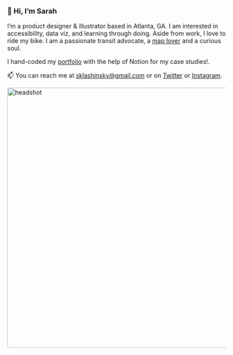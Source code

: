 ### 👋 Hi, I’m Sarah

I’m a product designer & illustrator based in Atlanta, GA. I am interested in accessibility, data viz, and learning through doing. Aside from work, I love to ride my bike. I am a passionate transit advocate, a [map lover](https://sarahlashinsky.com/storymap/) and a curious soul.

I hand-coded my [portfolio](https://sarahlashinsky.com/) with the help of Notion for my case studies!.

📫 You can reach me at sklashinsky@gmail.com or on [Twitter](https://twitter.com/SarahLashinsky) or [Instagram](https://www.instagram.com/sarahlashinsky/).

<img src="https://images.squarespace-cdn.com/content/v1/671917ee2ac0f92a90b9d47a/9c47e0fd-a1b6-4c53-b759-294a10ffe962/headshot2024.jpg" alt="headshot" width="600"/>

<path d="M225.354 221H224.396C223.249 220.505 222.599 218.656 220.753 219.826C220.077 218.774 219.18 217.819 218.815 216.693C218.354 215.269 219.545 214.178 220.213 213.03C220.569 212.421 221.03 211.869 221.443 211.291C221.676 210.966 221.896 210.629 222.151 210.322C222.41 210.011 222.656 209.639 222.994 209.455C224.084 208.863 224.576 207.952 224.712 206.769C224.721 206.681 225.016 206.62 225.081 206.589C224.919 205.753 224.752 205.038 224.646 204.315C224.572 203.798 224.37 202.948 224.589 202.804C226.044 201.853 224.712 200.845 224.352 200.604C222.731 199.531 223.513 198.063 223.24 196.832C222.792 196.24 222.463 195.557 222.019 194.957C221.83 194.703 221.399 194.637 221.092 194.462C220.701 194.234 220.248 194.05 219.958 193.73C219.523 193.248 219.272 192.595 218.815 192.139C218.038 191.368 217.137 190.724 216.337 189.971C216.087 189.734 215.955 189.344 215.832 189.002C215.371 187.719 215.032 186.356 213.253 186.281C212.985 186.268 212.607 185.913 212.501 185.633C212.202 184.836 212 184.043 211.064 183.674C210.858 183.591 210.902 182.96 210.774 182.605C210.625 182.189 210.915 181.655 210.076 181.427C209.43 181.256 208.942 180.428 208.432 179.854C208.028 179.394 207.694 178.872 207.325 178.377C207.039 178.066 206.991 177.514 206.688 177.194C205.708 176.156 204.601 175.266 204.188 173.768C203.99 173.049 203.493 172.182 202.883 171.866C201.859 171.336 201.657 170.491 201.349 169.597C201.288 169.422 201.041 169.312 200.883 169.172C200.778 169.365 200.541 169.606 200.589 169.746C200.853 170.513 200.527 170.924 199.859 171.222C199.627 171.328 199.429 171.512 199.218 171.656C199.407 171.963 199.499 172.318 199.706 172.41C200.602 172.813 200.844 173.391 200.396 174.268C200.347 174.364 200.338 174.539 200.396 174.618C201.279 175.823 200.317 176.603 199.939 177.124C200.202 177.97 200.558 178.557 200.505 179.109C200.453 179.674 199.925 180.178 199.732 180.752C199.495 181.44 199.051 182.338 199.301 182.842C199.644 183.53 199.446 183.898 199.152 184.362C198.59 185.247 198.361 186.067 199.394 186.803C199.534 186.904 199.622 187.228 199.578 187.416C199.31 188.643 198.787 189.861 198.774 191.088C198.761 192.231 198.357 193.077 197.614 193.721C196.744 194.47 195.896 195.101 196.01 196.416C196.028 196.609 195.637 196.841 195.4 197.09C196.129 197.625 196.322 198.33 195.795 199.049C195.347 199.662 194.754 200.166 194.174 200.766C194.314 200.981 194.49 201.248 194.644 201.481C194.143 201.638 193.712 201.779 193.159 201.958C194.174 203.054 192.666 204.767 193.967 205.38C193.686 205.818 193.479 206.502 193.022 206.782C192.24 207.264 192.157 208.666 190.856 208.408C190.856 208.706 190.847 209.004 190.86 209.297C190.904 210.165 191.159 211.098 190.922 211.882C190.795 212.316 189.845 212.504 189.265 212.802C189.151 213.148 188.936 213.429 188.677 213.661C188.347 213.955 187.978 214.209 187.591 214.507C187.407 214.139 187.262 213.841 187.108 213.534C186.66 213.626 186.282 213.762 185.895 213.775C185.232 213.797 184.753 213.823 184.278 214.546C183.997 214.971 182.767 215.116 182.134 214.897C180.855 214.459 179.726 213.595 178.25 213.775C177.705 213.841 177.142 213.692 176.589 213.718C176.193 213.736 175.806 213.876 175.415 213.963C174.98 214.034 174.264 214.003 174.075 213.674C173.702 213.026 173.403 213.091 172.774 213.227C171.469 213.516 170.121 213.617 168.785 213.784C168.086 213.871 167.383 214.003 166.684 213.985C165.951 213.963 165.221 213.779 164.202 213.626C163.204 212.307 163.261 212.312 163.354 211.475C163.411 210.936 163.261 210.375 163.209 209.827C163.072 209.792 162.941 209.757 162.804 209.718C163.103 209.424 163.424 209.157 163.688 208.837C164.057 208.386 164.641 207.917 164.676 207.426C164.751 206.357 165.291 205.801 166.214 205.88C167.124 205.954 167.396 205.477 167.695 204.854C167.862 204.508 167.862 204.149 168.547 204.276C169.233 204.403 170.011 204.044 170.762 203.899C170.969 203.965 171.267 204.175 171.5 204.118C172.709 203.825 174.277 204.289 174.87 202.598C174.928 202.436 175.27 202.265 175.472 202.274C176.408 202.313 176.452 201.647 176.545 201.012C176.615 200.508 176.567 199.969 176.729 199.505C177.34 197.791 178.034 196.109 178.658 194.4C179.062 193.296 178.54 192.437 177.485 191.771C176.848 191.368 175.538 191.636 175.719 190.61C175.226 190.264 174.91 190.036 174.585 189.822C173.46 189.086 173.223 187.14 171.724 187.443C170.99 186.676 170.52 186.01 169.892 185.572C168.574 184.656 167.168 183.858 165.801 183.008C165.467 182.798 165.16 182.509 164.799 182.382C163.758 182.018 162.325 182.031 161.723 181.322C160.599 179.99 159.434 179.249 157.712 179.35C157.575 179.359 157.426 179.223 157.29 179.148C156.455 178.688 155.66 178.114 154.776 177.79C152.83 177.076 151.318 175.753 149.75 174.495C149.666 174.43 149.618 174.329 149.534 174.259C148.647 173.514 147.755 172.773 146.871 172.02C146.713 171.888 146.63 171.669 146.467 171.542C146.001 171.174 145.193 170.898 145.101 170.46C144.907 169.549 144.261 169.281 143.629 168.944C142.583 168.383 142.192 167.402 141.823 166.377C141.682 165.982 141.506 165.334 141.256 165.29C140.14 165.088 139.753 164.085 138.971 163.419C137.934 164.475 136.739 164.195 135.574 163.743C134.283 163.248 133.021 162.67 131.672 162.096C131.47 161.737 131.286 160.878 130.802 160.65C129.919 160.229 128.86 160.181 127.876 159.975C127.546 159.498 127.129 159.121 126.65 158.862C126.11 158.569 125.367 158.516 124.967 158.109C123.785 156.913 121.856 157.145 120.784 155.8C120.432 155.357 119.866 155.064 119.593 154.586C119 153.552 118.679 153.434 117.928 154.354C117.247 155.186 116.588 155.708 115.59 154.761C114.883 156.049 113.868 156.382 112.497 156.295C111.196 156.212 109.812 156.133 108.63 156.974C108.485 157.079 108.221 157.189 108.103 157.127C107.061 156.606 106.389 156.347 105.642 157.815C105.163 158.753 103.55 158.915 102.311 159.016C101.015 159.121 99.4991 158.564 98.7258 160.251C98.6599 160.391 98.137 160.479 97.948 160.374C97.1703 159.936 96.643 160.028 96.2387 160.865C96.0718 161.211 95.7422 161.482 95.5137 161.754C94.4196 161.163 89.7355 162.582 89.239 163.41C88.6502 163.41 88.1712 163.397 87.6967 163.41C87.1342 163.428 86.5762 163.476 86.1939 163.498C85.9347 164.068 85.8336 164.716 85.4557 165.023C84.7922 165.562 83.9574 165.895 83.1005 166.368C82.2261 165.794 81.4132 165.873 81.3956 166.714C81.378 167.643 81.1056 168.151 80.1697 168.379C79.783 168.471 79.3524 168.799 79.1502 169.146C78.5746 170.114 78.1001 171.139 77.6035 172.147C77.3311 172.699 77.2564 173.334 76.3644 173.365C75.8723 173.382 75.1824 173.698 74.9451 174.092C74.3431 175.087 73.7631 176.165 73.5258 177.286C73.2754 178.474 73.0776 179.521 71.8209 180.025C71.6803 180.082 71.6496 180.362 71.5309 180.511C71.4211 180.643 71.2629 180.822 71.1223 180.822C70.1336 180.84 69.123 180.919 68.1607 180.752C67.7872 180.686 67.5675 180.787 67.2907 180.8C66.425 180.848 65.4188 181.957 64.7245 180.936C63.8985 179.722 62.1364 179.157 62.1892 177.304C62.198 176.997 61.7498 176.682 61.5257 176.362C61.3719 176.138 61.0599 175.836 61.117 175.687C61.7981 173.943 60.3129 172.743 59.8559 171.367C58.9947 168.795 60.0405 166.525 60.1723 164.133C60.2426 162.819 60.559 161.509 61.8025 160.681C61.9035 160.615 61.7673 160.251 61.8684 160.115C62.154 159.73 62.5011 159.393 62.8263 159.042C63.0548 158.801 63.3975 158.613 63.5074 158.328C63.8809 157.333 63.5469 155.975 65.0365 155.585C65.1727 155.55 65.2694 155.283 65.3441 155.107C65.6341 154.433 65.9065 153.754 66.1746 153.092C67.3873 153.355 68.3716 152.33 68.2266 151.081C68.1387 150.292 69.3647 148.373 70.0853 148.194C70.4895 148.093 70.9993 148.137 71.2849 147.9C71.8605 147.427 72.3043 146.796 72.814 146.244C73.3017 145.718 73.7456 145.131 74.3124 144.71C74.8573 144.312 75.6262 144.206 76.1315 143.777C76.6588 143.33 77.0587 142.686 77.3618 142.055C77.4893 141.792 77.23 141.345 77.1465 140.982C77.2388 141.074 77.3355 141.166 77.4278 141.258C78.5395 140.636 79.66 140.022 80.7585 139.382C82.1602 138.568 81.9624 137.139 82.0635 135.969C80.9166 135.654 79.7215 135.505 78.7152 134.992C77.8979 134.576 76.1667 134.992 76.527 133.139C76.5314 133.113 76.3952 133.069 76.3292 133.021C75.6526 132.525 74.9715 132.026 73.974 131.29C73.6621 130.939 73.0601 130.256 72.4317 129.546C72.2823 129.901 72.1637 130.195 72.0362 130.506C70.3138 129.301 69.9666 127.39 69.1845 125.607C68.2442 126.641 67.3346 127.04 66.3591 125.866C65.8846 126.207 65.4583 126.483 65.0673 126.803C64.5356 127.237 64.1006 127.312 63.7359 126.606C63.5733 126.295 63.3712 125.984 63.1207 125.747C62.1408 124.814 61.2752 124.902 60.805 126.002C60.1811 125.888 59.5395 125.769 58.8585 125.647C58.7178 125.322 58.5553 124.937 58.4322 124.648C57.3513 124.696 56.3626 124.744 55.2553 124.797C55.1894 124.718 54.9082 124.28 54.8379 124.31C53.7789 124.779 53.2472 124.1 52.6848 123.421C52.6057 123.329 52.3728 123.285 52.241 123.324C51.1732 123.622 50.7426 122.952 50.3735 122.128C49.0333 122.571 48.8092 121.099 47.8689 120.669C46.7704 121.695 45.7334 120.814 45.1973 120.1C44.3273 118.943 43.5495 119.175 42.5697 119.727C42.4291 119.543 42.3456 119.342 42.1918 119.245C41.6162 118.886 41.2383 117.799 40.4869 118.229C39.6169 118.728 39.0325 118.343 38.6194 117.891C37.6439 116.836 36.3565 117.19 35.2184 116.967C33.9881 116.726 32.7138 116.717 31.4659 116.56C31.3297 116.542 31.255 116.191 31.1231 116.021C30.7101 115.486 29.7917 115.499 29.5017 116.043C29.6336 116.305 29.7698 116.573 29.9192 116.866C29.5633 117.125 29.2601 117.348 28.9613 117.563C28.2319 117.094 27.5596 116.66 26.9136 116.244C26.3512 116.665 25.8547 117.296 25.2395 117.445C24.3167 117.664 23.2973 117.445 22.3482 117.598C21.7418 117.694 21.0124 117.992 20.6609 118.448C20.1731 119.083 19.9842 119.951 19.7337 120.569C18.9428 120.477 18.4287 120.415 17.9146 120.354C17.9761 120.731 18.0332 121.107 18.1211 121.66C14.9135 122.321 13.5337 125.322 11.1565 127C9.96574 126.878 8.731 126.764 7.50067 126.611C7.24142 126.58 6.96898 126.431 6.75807 126.264C5.90123 125.572 5.09711 124.81 4.20512 124.166C3.79208 123.868 3.19889 123.574 2.73312 123.631C1.81476 123.745 1.54232 123.215 1.182 122.597C0.843661 122.019 0.395466 121.506 0 120.967C0 120.888 0 120.81 0 120.731C0.149398 120.569 0.369119 120.433 0.430636 120.244C0.637157 119.587 0.795326 118.912 0.9623 118.242C0.988665 118.128 1.01504 118.005 1.00186 117.891C0.698669 115.552 1.22596 113.576 3.39663 112.27C3.63391 112.13 3.75695 111.779 3.89756 111.508C4.17878 110.964 4.30179 110.097 4.72362 109.917C5.96274 109.391 6.39336 108.366 6.67898 107.275C6.89868 106.447 7.37764 106.171 8.11145 105.974C8.93314 105.755 10.0712 105.65 10.4579 105.08C11.2005 103.976 11.8859 103.161 13.2789 102.819C14.1928 102.596 14.9706 101.785 15.7967 101.216C16.1042 101.005 16.4953 100.799 16.6359 100.493C17.1281 99.4325 17.8531 98.8629 19.0614 98.7972C20.0677 98.7402 21.0915 98.5869 22.0582 98.3064C22.7129 98.118 23.2841 97.6448 23.9257 97.2768C24.3123 98.4861 24.9583 98.8278 25.881 98.324C26.6544 97.9033 27.3135 97.7193 27.6738 98.2188C28.2626 98.1224 28.6273 97.9997 28.9832 98.0129C30.8243 98.083 32.6391 98.5387 34.489 97.7281C35.0075 97.5003 35.6183 96.5845 36.4663 97.3031C37.4242 98.1137 38.4041 98.3196 39.3181 97.1936C39.3576 97.1454 39.5641 97.176 39.6476 97.233C40.3111 97.7149 41.4228 97.2856 41.8447 98.3371C41.9062 98.4948 42.5433 98.4072 42.908 98.4686C43.4836 98.5649 44.0505 98.7095 44.6305 98.8015C45.0259 98.8629 45.4434 98.9505 45.8301 98.8892C46.6737 98.7621 47.9172 98.1224 48.26 98.451C48.9982 99.1608 49.8287 99.117 50.6152 99.3098C52.0037 99.6559 53.4318 99.8531 54.8291 100.112C54.6929 100.502 54.5391 100.94 54.3721 101.417C54.9829 101.785 55.5366 102.114 56.2001 102.513C56.1605 101.917 56.1341 101.509 56.121 101.251C57.9093 100.015 59.6714 100.006 61.5125 100.826C62.1013 101.089 62.7868 101.128 63.5953 101.308V96.7335C62.7868 96.843 62.1452 97.0008 61.5037 96.9964C60.6776 96.9876 59.8515 96.751 59.0298 96.7905C56.9075 96.8912 54.794 97.084 52.6848 97.2417C52.0521 95.8966 51.9466 95.8616 49.754 96.234C49.5211 94.8407 49.8814 94.8363 45.6147 94.3106C45.4302 92.0234 43.4968 90.8186 42.183 89.1974C44.134 86.5379 44.8766 83.5059 45.6411 80.141C44.9205 80.5002 44.4635 80.7325 43.8835 81.0216C43.8615 79.4706 42.8026 77.959 44.2262 76.5701C44.3009 76.5 44.3405 76.351 44.3273 76.2459C44.2043 75.1724 44.0197 74.099 43.945 73.0211C43.8703 71.9477 43.6287 70.7735 43.9582 69.8139C44.4723 68.3111 44.4196 66.909 44.1164 65.4325C44.0724 65.209 44.2262 64.9417 44.2878 64.6964C44.4811 63.9209 44.6788 63.1497 44.859 62.3742C45.0084 61.7302 45.2017 61.0817 45.2501 60.4245C45.3072 59.6796 45.2237 58.926 45.1973 58.1724C43.967 58.3652 43.6242 57.6817 43.5891 56.617C43.5891 56.4724 43.2508 56.341 43.0706 56.1964C42.8685 56.0387 42.5653 55.916 42.4862 55.7101C41.9853 54.3781 41.4931 53.068 39.9508 52.5642C39.7926 52.5116 39.6257 52.2969 39.5817 52.1304C39.34 51.1051 38.5711 50.6057 37.7274 50.1369C37.5077 50.0142 37.2529 49.7513 37.2177 49.5191C37.1386 49.0459 36.9672 48.5814 36.664 48.2003C36.1236 47.5255 35.2492 47.5912 34.8977 46.7106C34.4978 45.7028 37.8768 43.5647 37.7758 44.0686C38.8699 44.2657 40.3595 43.8451 41.4184 43.5033C42.1566 43.2667 42.9827 43.2317 43.6945 42.982C44.2438 42.7935 44.7228 42.3773 45.2764 42.2283C47.3109 41.685 49.3541 41.1856 51.4808 41.1374C52.2893 41.1198 53.2429 41.2425 53.8712 40.8701C54.9346 40.2348 55.6552 40.5853 56.6922 41.4747C57.259 40.7781 57.8039 40.1121 58.2301 39.5951C59.0826 39.5951 59.8252 39.582 60.5678 39.6039C60.8182 39.6126 61.262 39.6696 61.2884 39.7791C61.5696 40.9402 62.6725 41.0103 63.4063 41.5843C64.4477 42.3948 64.9311 42.0399 65.5462 41.3082C66.4953 41.834 66.6931 43.4814 68.2398 42.9732C68.2925 42.9557 68.3804 43.0345 68.4507 43.0696C69.4877 43.6216 70.4764 44.0686 71.7638 43.7224C72.4185 43.5428 73.2402 43.9941 73.9916 44.1299C74.2465 44.1737 74.5409 44.1869 74.7738 44.0992C75.7756 43.7356 76.7159 43.166 77.7705 44.1255C78.0298 44.3621 78.7328 44.1562 79.2205 44.0861C80.9298 43.8539 82.6303 43.534 84.3484 43.3807C84.7439 43.3456 85.3415 44.1649 85.5743 44.0466C86.5762 43.5472 86.9101 44.2307 87.3144 44.8397C88.8391 43.7881 89.6652 43.6742 90.421 45.199C90.9307 46.2242 91.313 46.2374 92.1347 46.176C92.2973 46.1629 92.4599 46.4915 92.6576 46.5835C93.0311 46.7544 93.4353 46.9866 93.8264 46.9866C94.8854 46.9822 95.6148 47.5825 95.773 48.6253C95.8081 48.8531 96.1113 49.1335 96.353 49.2167C97.0297 49.4533 97.6141 49.6593 97.5394 50.575C97.5042 51.0175 97.5526 51.6046 97.8118 51.9157C98.7917 53.0856 99.877 54.1722 100.94 55.3113C100.694 55.4515 100.413 55.6093 99.9869 55.8502C100.791 56.6214 101.657 57.3443 101.099 58.5536C101.09 58.5711 101.213 58.6412 101.27 58.6938C102.004 59.3817 102.07 60.7093 103.379 60.8626C103.489 60.8758 103.599 61.1474 103.656 61.3139C104.135 62.7335 104.732 64.1268 105.044 65.5814C105.528 67.8335 105.813 70.1294 106.174 72.3595C105.598 72.6838 105.058 72.9817 104.302 73.4067C105.532 74.2435 106.503 74.9008 107.672 75.6938C107.663 75.6938 107.984 75.5668 108.116 75.5098C108.713 75.7508 109.162 75.9436 109.623 76.11C110.045 76.2634 110.546 76.2984 110.884 76.5526C111.31 76.8724 111.605 77.3631 111.723 77.5077C112.413 77.5077 112.866 77.3763 113.173 77.5296C114.347 78.1255 115.428 78.901 116.623 79.4356C117.423 79.7948 118.363 79.8299 119.224 80.0665C119.914 80.2549 120.577 80.5222 121.439 80.8201C122.23 81.3415 123.218 81.9943 124.251 82.6778C124.356 82.6121 124.55 82.4894 124.809 82.3273C125.398 83.1072 125.973 83.874 126.549 84.6363C126.698 84.943 127.16 84.9343 127.533 85.1139C128.188 85.4294 129.049 85.5039 129.265 86.424C129.317 86.6562 129.48 86.8621 129.59 87.0768C129.818 86.9015 130.108 86.7701 130.258 86.5466C130.684 85.9113 131.062 85.6616 131.765 86.2794C132.011 86.4984 132.89 86.4941 132.964 86.3407C133.527 85.1972 134.406 85.5214 135.315 85.6397C135.702 85.6923 136.119 85.4381 136.528 85.3417C137.117 85.2015 137.701 85.0438 138.299 84.9562C139.142 84.8291 139.999 84.759 141.067 84.6363C141.607 84.9606 142.372 85.425 143.15 85.8631C143.273 85.9332 143.519 85.9551 143.611 85.8807C144.877 84.8379 146.327 85.4732 147.689 85.4469C148.686 85.4294 149.675 85.4557 150.602 86.1041C151.411 86.6693 152.417 86.9541 153.291 87.3397C153.634 86.9673 153.915 86.6606 154.069 86.4941C154.684 86.7131 155.198 87.0987 155.567 86.9892C156.424 86.7438 157.079 85.758 158.169 86.3276C158.186 86.3363 158.292 86.091 158.371 86.0778C159.061 85.9858 160.146 85.6222 160.361 85.9113C160.867 86.5773 161.152 86.3626 161.798 86.275C162.615 86.1655 163.714 85.9814 164.074 86.7219C165.669 86.5466 167.115 86.3933 168.626 86.2268C168.706 86.4984 168.719 86.6956 168.807 86.849C169.246 87.6069 172.805 88.01 173.412 87.3791C173.671 87.1119 173.926 86.8402 174.145 86.608C175.762 87.6332 177.296 88.6059 179.014 89.6969C178.32 88.4307 177.788 87.2915 177.098 86.2531C176.241 84.9649 175.341 83.6856 174.295 82.5508C173.205 81.3678 173.21 79.4093 171.469 78.6951C171.254 78.6075 171.171 78.1781 171.048 77.8977C170.872 77.5077 170.828 76.9776 170.538 76.7322C169.215 75.6237 169.268 73.468 167.444 72.7582C167.33 72.7144 167.26 72.5085 167.203 72.3639C166.966 71.7549 166.803 71.1108 166.495 70.5412C165.74 69.1479 164.9 67.8686 165.436 66.0897C165.656 65.358 165.423 64.1925 164.936 63.6098C163.771 62.2209 163.661 62.2778 165.067 61.4848C165.019 60.8407 164.957 60.2624 164.944 59.684C164.94 59.4036 165.111 59.1013 165.054 58.8384C164.777 57.4845 164.448 56.1438 164.158 54.7899C164.131 54.6716 164.246 54.4438 164.355 54.3868C165.195 53.9399 165.173 53.2126 165.094 52.4196C165.067 52.1392 165.16 51.7361 165.353 51.5696C166.434 50.6451 167.053 49.576 166.763 48.1082C166.741 47.9943 166.851 47.784 166.957 47.7314C167.831 47.2933 167.304 46.6887 167.273 46.0665C167.225 45.1552 166.561 44.2 167.572 43.2667C168.253 42.6402 168.912 41.6807 168.996 40.8131C169.075 39.9719 169.382 39.7879 169.989 39.56C170.283 39.4505 170.758 39.1964 170.753 39.0211C170.705 37.4876 171.579 37.9784 172.291 38.2675C172.515 37.4876 172.502 36.4536 172.985 36.09C174.097 35.2575 174.752 34.368 174.638 32.966C174.563 32.059 174.993 31.691 175.907 31.6691C176.378 31.6603 176.927 31.507 177.283 31.2265C177.801 30.8191 178.267 30.2889 178.592 29.7193C179.128 28.7948 179.533 27.7959 180.073 26.6611C180.104 26.6611 180.556 26.7443 180.772 26.5603C182.099 25.4036 184.05 24.8997 184.647 22.9894C184.915 22.135 185.75 22.1876 186.273 21.7758C187.367 20.9214 188.365 19.9443 189.375 18.9848C189.63 18.7438 189.766 18.3845 189.977 18.091C190.562 17.2673 190.817 16.1281 192.187 16.1018C192.908 16.0887 193.646 15.9046 194.327 15.6637C194.982 15.4358 195.575 15.0283 196.204 14.7173C196.48 14.5771 196.863 14.5508 197.052 14.3405C197.619 13.7139 198.115 13.026 198.686 12.3075C198.546 12.1979 198.295 12.0095 197.728 11.5758C198.695 11.3961 199.363 11.3085 200.004 11.1332C200.321 11.0456 200.69 10.8572 200.87 10.5987C201.696 9.41572 202.887 9.13969 204.254 9.20979C203.647 8.03119 204.856 7.84717 205.242 7.25129C205.374 7.04974 205.893 6.94459 206.174 7.01907C207.923 7.47474 208.687 7.14613 209.786 5.58195C210.177 5.02551 210.651 4.58299 211.495 4.39897C212.883 4.10103 214.189 3.4 215.533 2.87423C215.704 2.8085 215.946 2.6902 216.074 2.75592C216.917 3.19407 217.717 2.50618 217.849 2.125C218.402 0.547676 219.62 0.731702 220.797 0.644073C220.951 1.06031 221.083 1.40644 221.157 1.60361C222.129 1.4634 222.972 1.30567 223.82 1.23118C224.233 1.19613 224.725 1.4634 225.073 1.3232C225.912 0.985827 226.685 0.48634 227.582 0C227.74 0.184021 227.982 0.473196 228.28 0.828092C229.467 -0.0306704 230.917 1.89717 232.195 0.350517C233.856 2.79098 236.568 2.38788 238.496 2.78221C239.463 3.62783 240.127 4.20618 240.79 4.78453C241.256 5.19201 242.038 5.53814 242.126 6.01134C242.306 6.98402 242.724 7.31701 243.523 7.17242C243.607 9.31056 244.828 10.8134 245.918 12.1366C245.615 13.1005 245.114 13.9549 245.14 14.7917C245.18 16.0273 245.672 17.241 245.826 18.4853C245.975 19.6814 246.054 20.9126 245.958 22.1088C245.852 23.3969 245.861 24.834 244.147 25.3423C243.721 25.4693 243.066 26.2711 243.137 26.3894C244.108 28.0106 242.658 28.3392 241.84 28.9876C241.963 29.3513 242.28 29.7807 242.179 30.0611C241.753 31.2485 241.274 32.4358 240.667 33.5443C240.193 34.4162 239.533 35.1874 238.91 35.9716C238.598 36.3616 238.237 36.7997 237.802 36.9881C237.13 37.2773 236.37 37.3737 235.645 37.5534C235.777 37.641 235.904 37.733 236.036 37.8206C235.799 38.6794 235.719 39.6345 235.267 40.3619C235.034 40.7343 234.063 40.9621 233.571 40.8C232.709 40.5196 232.393 41.0541 232.015 41.4966C231.475 42.132 231.04 42.8549 230.534 43.5165C229.607 44.7301 229.018 44.8441 228.144 43.9546C227.358 44.5417 226.378 44.9755 226.589 46.1366C225.881 46.3075 225.169 46.417 224.506 46.6624C223.605 46.9997 222.731 47.4291 221.865 47.8497C221.553 47.9987 221.303 48.2616 221.004 48.4456C220.696 48.634 220.384 48.8794 220.041 48.9451C218.974 49.151 217.888 49.2737 216.812 49.449C216.68 49.4709 216.557 49.6067 216.456 49.7119C215.313 50.9168 214.175 52.1216 212.998 53.366C212.602 53.0593 212.268 52.8052 211.877 52.5028C210.581 54.3255 208.41 54.9345 207.14 56.4899C206.635 56.1351 206.319 55.9116 206.002 55.6881C205.734 56.0868 205.172 56.5644 205.251 56.8755C205.559 58.0629 204.627 58.2294 203.994 58.6456C203.735 58.8165 203.397 58.8603 203.137 59.0268C201.643 59.9907 199.851 60.81 199.816 62.8868C199.794 64.302 198.871 64.8497 198.146 65.7698C197.333 66.8039 197.219 68.4118 196.911 69.792C196.85 70.0637 197.355 70.4273 197.482 70.7866C197.623 71.1765 197.829 71.7198 197.667 72.0134C197.017 73.2008 197.517 74.283 197.75 75.4178C197.834 75.8121 197.614 76.2765 197.491 76.6972C197.232 77.591 196.01 78.2175 196.955 79.4618C197.302 79.9175 197.302 80.8858 197.074 81.4685C196.74 82.3317 196.656 82.7479 197.68 83.1116C199.165 83.6374 199.279 84.1588 198.888 85.7405C198.743 86.3363 198.783 87.0637 198.994 87.6376C199.345 88.6059 199.895 89.5041 200.369 90.4242C200.716 91.0902 201.085 91.7474 201.485 92.4835C201.415 92.6106 201.103 92.9567 201.178 93.0969C201.872 94.4157 202.619 95.7126 203.379 96.9964C203.625 97.4126 203.968 97.7763 204.276 98.1531C204.728 98.7095 205.093 99.4281 205.677 99.7655C206.451 100.212 207.76 102.53 207.255 103.284C206.525 104.37 207.097 105.146 207.514 106.075C207.931 107.004 208.169 108.016 208.472 108.997C208.489 109.05 208.388 109.129 208.362 109.199C208.098 109.952 207.839 110.71 207.69 111.153C208.287 112.134 208.894 112.87 209.188 113.712C209.412 114.356 208.656 115.241 209.909 115.692C210.269 115.823 210.186 116.971 210.454 117.594C211.179 119.272 212.29 120.783 212.615 122.637C212.708 123.154 212.848 123.666 213.028 124.157C213.472 125.349 213.938 126.532 214.43 127.702C214.817 128.617 215.291 129.494 215.656 130.414C215.946 131.145 216.126 131.916 216.372 132.718C216.372 133.148 216.197 133.765 216.408 134.195C217.014 135.452 217.77 136.64 218.486 137.849C218.591 138.029 218.921 138.164 218.917 138.309C218.851 139.658 219.312 140.78 220.182 141.805C220.402 142.064 220.353 142.577 220.375 142.975C220.402 143.483 220.208 144.075 220.411 144.478C220.731 145.122 221.303 145.644 221.742 146.187C220.709 147.677 220.564 150.524 221.698 151.773C222.981 153.184 223.122 154.967 223.341 156.575C223.5 157.728 223.913 158.043 224.572 158.297C225.49 159.239 223.565 160.317 225.191 161.417C226.25 162.135 226.545 163.954 227.235 165.251C227.533 165.811 227.876 166.596 228.364 166.753C229.436 167.095 229.493 167.928 229.761 168.716C229.845 168.957 229.937 169.299 230.121 169.382C230.868 169.711 231.655 169.952 232.441 170.232C232.565 171.463 232.204 172.791 233.435 173.654C233.861 173.952 234.388 174.259 234.581 174.688C234.827 175.236 234.726 175.928 234.88 176.528C235.131 177.501 235.236 178.662 235.851 179.341C236.335 179.876 236.449 180.305 236.559 180.914C236.691 181.62 236.827 182.404 237.235 182.956C237.965 183.951 238.29 185.234 238.312 186.207C238.343 187.613 238.611 188.533 239.762 189.248C239.81 189.278 239.81 189.383 239.832 189.449C239.542 189.607 239.248 189.769 239.12 189.839C239.309 191.101 239.424 192.214 239.661 193.305C239.753 193.726 240.338 194.08 240.338 194.47C240.346 195.605 240.324 196.779 240.043 197.87C239.678 199.29 239.037 200.635 240.25 201.971C240.368 202.098 240.241 202.611 240.07 202.813C239.221 203.812 239.125 204.767 240.14 205.691C239.788 206.081 239.494 206.401 239.182 206.743C239.731 207.308 239.885 207.803 239.441 208.583C239.134 209.131 239.019 210.138 239.323 210.612C240.215 211.996 239.138 213.302 239.41 214.616C239.424 214.673 239.34 214.748 239.305 214.818C239.059 215.335 238.813 215.852 238.567 216.373C237.908 217.035 237.064 217.701 236.128 218.178C235.57 218.463 234.854 218.608 234.225 218.56C233.162 218.485 232.116 218.174 231.053 218.043C230.829 218.016 230.464 218.275 230.328 218.498C229.761 219.436 229.023 219.927 227.88 220.054C227.01 220.15 226.18 220.628 225.332 220.934L225.354 221ZM133.663 136.609C133.298 135.286 133.32 135.303 134.23 134.142C134.436 133.879 134.625 133.323 134.489 133.113C133.219 131.132 134.34 129.196 134.489 127.237C134.59 125.87 134.581 124.494 134.546 123.123C134.511 121.909 133.514 120.569 134.994 119.793C134.696 118.869 134.41 118.089 134.195 117.291C134.054 116.765 134.151 116.139 133.909 115.679C132.942 113.834 131.888 112.038 130.86 110.224C130.301 109.238 129.502 108.314 129.216 107.253C128.561 104.844 126.496 103.371 125.477 101.229C125.442 101.15 125.27 101.141 125.16 101.093C124.097 100.659 123.007 100.269 122.572 99.0294C122.493 98.8059 122.19 98.6482 121.966 98.4861C121.597 98.2188 121.206 97.9734 120.894 97.7675C120.384 97.9866 119.76 98.1443 119.281 98.4992C118.895 98.784 118.38 99.3536 118.442 99.7041C118.609 100.637 119.259 101.352 120.204 101.676C121.399 102.088 122.199 102.714 122.357 104.125C122.48 105.212 124.075 105.593 123.983 106.903C125.569 107.096 125.059 108.27 125.042 108.958C127.081 110.973 127.735 113.273 127.599 115.622C128.254 116.029 128.755 116.336 129.251 116.643C129.146 116.673 129.04 116.708 128.935 116.739C128.988 117.502 128.926 118.299 129.128 119.018C129.379 119.903 129.831 120.739 130.24 121.576C130.697 122.51 130.108 123.013 129.511 123.539C129.344 123.688 129.181 123.846 129.018 123.999C129.972 124.954 129.972 125.844 129.511 127.084C128.931 128.644 128.491 130.287 129.62 131.868C129.704 131.982 129.489 132.486 129.291 132.591C127.784 133.411 127.287 134.835 128.28 136.276C128.834 137.082 128.364 137.393 127.959 137.862C127.823 138.02 127.608 138.213 127.617 138.379C127.713 140.246 126.096 141.451 125.784 143.159C125.565 144.338 124.036 144.758 124.022 146.121C124.018 146.52 123.737 147.024 123.425 147.287C122.713 147.887 121.716 148.229 121.171 148.934C120.432 149.889 119.822 150.901 118.736 151.537C118.574 151.633 118.565 152.43 118.71 152.514C119.272 152.834 119.945 153.223 120.542 153.18C122.282 153.044 123.359 151.664 124.629 150.678C125.266 150.183 125.776 149.53 126.356 148.965C126.712 148.614 127.129 148.321 127.459 147.948C127.771 147.598 127.981 147.16 128.276 146.791C128.522 146.485 128.873 146.257 129.093 145.937C129.721 145.013 130.31 144.057 130.925 143.094C130.855 142.774 130.543 142.235 130.697 141.924C131.207 140.903 131.927 139.987 132.472 138.979C132.753 138.458 132.832 137.827 133.079 136.99C133.096 136.977 133.395 136.793 133.681 136.613L133.663 136.609ZM156.837 168.672C158.195 168.962 159.351 169.198 160.502 169.461C160.902 169.553 161.288 169.803 161.684 169.812C162.76 169.833 163.863 169.61 164.914 169.763C166.407 169.987 167.871 170.447 169.338 170.832C170.134 171.043 170.903 171.463 171.698 171.494C172.353 171.52 173.016 171.073 173.697 170.92C174.242 170.797 174.892 170.618 175.358 170.802C176.312 171.183 177.173 171.792 178.113 172.327C178.733 171.525 179.453 171.244 180.442 171.604C180.824 171.744 181.519 171.739 181.738 171.498C182.683 170.451 183.562 170.837 184.564 171.345C184.849 171.49 185.32 171.279 185.706 171.227C185.882 171.205 186.058 171.174 186.234 171.135C186.95 170.986 187.692 170.911 188.369 170.653C188.94 170.434 189.428 170 189.696 169.829C190.39 170.302 190.904 170.815 191.52 171.012C191.854 171.117 192.412 170.745 192.772 170.464C193.33 170.035 193.752 169.426 194.327 169.019C195.123 168.458 196.45 168.646 196.603 167.174C196.639 166.837 197.39 166.574 197.869 166.236C197.684 165.68 197.478 165.04 197.276 164.431C196.727 164.484 196.221 164.519 195.72 164.589C194.978 164.698 193.875 164.576 193.563 165.01C192.609 166.333 191.796 165.509 190.869 165.18C190.592 165.08 190.21 165.194 189.903 165.281C189.463 165.408 189.05 165.632 188.615 165.772C188.061 165.947 187.416 165.96 186.95 166.258C186.286 166.688 185.794 166.889 185.403 165.908C184.041 167.367 182.903 165.965 181.576 165.842C180.776 167.599 178.913 165.987 178.069 166.67C177.226 166.508 176.681 166.359 176.123 166.311C175.617 166.263 174.914 166.543 174.624 166.298C173.346 165.215 171.922 165.237 170.643 165.903C169.83 166.328 169.545 166.087 169.066 165.614C168.451 165.005 167.871 164.703 167.137 165.592C166.588 166.258 165.406 166.087 164.856 165.465C164.681 165.268 164.377 165.093 164.123 165.08C163.279 165.031 162.431 165.08 161.583 165.045C161.302 165.031 161.02 164.882 160.748 164.777C160.401 164.641 160.067 164.484 159.72 164.348C159.298 164.181 158.876 164.019 158.445 163.875C158.16 163.778 157.857 163.651 157.567 163.66C156.793 163.686 156.024 163.857 155.255 163.827C154.618 163.8 153.757 163.774 153.414 163.384C152.918 162.823 152.478 162.806 151.903 162.915C150.497 163.182 149.262 162.88 148.133 161.978C147.882 161.776 147.355 161.697 147.056 161.815C146.366 162.087 146.023 161.956 145.505 161.382C145.206 161.049 144.31 161.241 143.686 161.202C143.712 161.706 143.536 162.416 143.8 162.679C144.674 163.533 145.628 164.379 146.705 164.944C147.75 165.491 149.183 165.211 150 166.363C150.026 166.403 150.154 166.39 150.233 166.377C151.551 166.184 152.615 166.986 153.805 167.275C154.412 167.419 155.075 167.884 155.585 167.744C156.767 167.419 156.837 168.077 156.842 168.664L156.837 168.672ZM86.3609 133.516C86.7036 133.954 86.9717 134.493 87.1255 134.462C88.637 134.169 90.3024 134.068 91.5635 133.314C92.2929 132.876 92.3412 131.338 92.7543 130.317C92.9256 129.897 93.2639 129.542 93.51 129.147C93.7077 128.832 94.0769 128.477 94.0373 128.183C93.8176 126.405 93.3299 124.639 93.2727 122.86C93.2244 121.375 92.5082 120.196 92.0907 118.877C91.8447 118.106 90.8692 117.721 91.1065 116.63C91.1856 116.275 90.2936 115.705 89.8454 115.236C89.4719 115.609 88.782 115.977 88.7732 116.354C88.7381 118.281 88.202 120.266 89.3708 122.111C89.6564 122.566 89.5861 123.289 89.5598 123.885C89.5202 124.832 89.384 125.778 89.2829 126.724C89.1994 127.548 89.1599 128.381 89.0017 129.187C88.8787 129.813 88.5228 130.392 88.4129 131.018C88.2855 131.75 88.0878 132.333 87.3276 132.653C86.998 132.788 86.7608 133.148 86.3565 133.52L86.3609 133.516ZM64.0347 115.994C64.8652 117.493 65.5462 118.772 66.2888 120.012C66.4163 120.227 66.8513 120.455 67.0666 120.398C68.1651 120.091 68.4287 119.473 68.0552 118.448C67.9102 118.054 67.9234 117.607 67.8268 117.19C67.7301 116.779 67.6246 116.367 67.462 115.981C67.1281 115.197 66.5964 114.461 66.4338 113.646C66.2273 112.629 65.9593 111.819 64.7509 111.657C65.4232 111.543 66.1306 111.639 65.5638 110.605C65.3177 110.154 65.0541 109.646 65.1464 109.002C65.2342 108.388 65.2255 107.582 64.8915 107.126C64.228 106.206 64.6059 105.457 65.0014 104.493C64.4565 104.287 63.938 104.094 63.3712 103.884V108.853C63.7051 108.774 64.039 108.699 64.373 108.62C63.3096 109.418 63.169 110.351 63.5337 111.525C63.8633 112.59 64.0259 113.703 64.3291 115.096C64.7553 114.579 64.9003 114.404 65.1288 114.128V115.924C64.8783 115.942 64.6674 115.955 64.0347 115.999V115.994ZM58.4498 71.8425C58.3971 71.3693 58.4674 70.5675 58.1906 69.9103C57.9489 69.3407 57.3337 68.5652 56.8504 68.5433C56.2132 68.5126 55.2202 68.6528 55.0093 69.6518C54.7676 70.7997 54.5567 71.9477 54.337 73.1C54.3326 73.1307 54.3765 73.1701 54.3897 73.2051C54.8687 74.5327 54.7896 76.1407 56.266 76.96C56.6878 77.1923 57.2854 77.5997 57.5754 77.4595C57.9797 77.2624 58.3707 76.6446 58.4103 76.1758C58.5201 74.8263 58.4498 73.468 58.4498 71.8425ZM70.116 124.109C70.0853 122.58 69.3251 121.721 68.3364 121.844C67.9542 123.294 69.3647 123.342 70.116 124.109Z" fill="#FEFFE9"></path>

<!---
slashinsky/slashinsky is a ✨ special ✨ repository because its `README.md` (this file) appears on your GitHub profile.
You can click the Preview link to take a look at your changes.
--->
